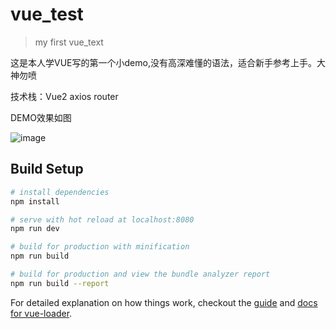# vue_test

> my first vue_text

这是本人学VUE写的第一个小demo,没有高深难懂的语法，适合新手参考上手。大神勿喷

技术栈：Vue2 axios  router 

DEMO效果如图

![image](https://github.com/yutao331763646/vue-demo/blob/master/static/dd.gif)

## Build Setup

``` bash
# install dependencies
npm install

# serve with hot reload at localhost:8080
npm run dev

# build for production with minification
npm run build

# build for production and view the bundle analyzer report
npm run build --report
```

For detailed explanation on how things work, checkout the [guide](http://vuejs-templates.github.io/webpack/) and [docs for vue-loader](http://vuejs.github.io/vue-loader).
